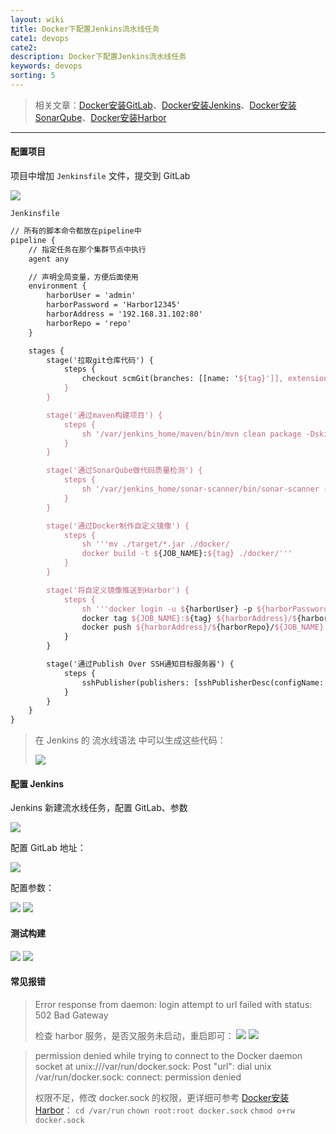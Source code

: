 ```yaml
---
layout: wiki
title: Docker下配置Jenkins流水线任务
cate1: devops
cate2: 
description: Docker下配置Jenkins流水线任务
keywords: devops
sorting: 5
---
```




> 相关文章：[Docker安装GitLab](https://carpedx.com/wiki/docker-gitlab/)、[Docker安装Jenkins](https://carpedx.com/wiki/docker-jenkins/)、[Docker安装SonarQube](https://carpedx.com/wiki/docker-sonarqube/)、[Docker安装Harbor](https://carpedx.com/wiki/docker-harbor/)

------



#### 配置项目

项目中增加 `Jenkinsfile` 文件，提交到 GitLab

<img src="/images/wiki/docker/docker-jenkins-pipeline_step1.webp" />

`Jenkinsfile`

```tex
// 所有的脚本命令都放在pipeline中
pipeline {
	// 指定任务在那个集群节点中执行
	agent any

	// 声明全局变量，方便后面使用
	environment {
		harborUser = 'admin'
		harborPassword = 'Harbor12345'
		harborAddress = '192.168.31.102:80'
		harborRepo = 'repo'
	}

	stages {
		stage('拉取git仓库代码') {
			steps {
				checkout scmGit(branches: [[name: '${tag}']], extensions: [], userRemoteConfigs: [[url: 'http://192.168.31.101:8929/root/mytest.git']])
			}
		}

		stage('通过maven构建项目') {
			steps {
				sh '/var/jenkins_home/maven/bin/mvn clean package -DskipTests'
			}
		}

		stage('通过SonarQube做代码质量检测') {
			steps {
				sh '/var/jenkins_home/sonar-scanner/bin/sonar-scanner -Dsonar.source=./ -Dsonar.projectname=${JOB_NAME} -Dsonar.projectKey=${JOB_NAME} -Dsonar.java.binaries=./target/ -Dsonar.login=e58e820539d2c6a42b2c84ca15e4f449c6d628c4'
			}
		}

		stage('通过Docker制作自定义镜像') {
			steps {
				sh '''mv ./target/*.jar ./docker/
				docker build -t ${JOB_NAME}:${tag} ./docker/'''
			}
		}

		stage('将自定义镜像推送到Harbor') {
			steps {
				sh '''docker login -u ${harborUser} -p ${harborPassword} ${harborAddress}
				docker tag ${JOB_NAME}:${tag} ${harborAddress}/${harborRepo}/${JOB_NAME}:${tag} 
				docker push ${harborAddress}/${harborRepo}/${JOB_NAME}:${tag} '''
			}
		}

		stage('通过Publish Over SSH通知目标服务器') {
			steps {
				sshPublisher(publishers: [sshPublisherDesc(configName: 'test', transfers: [sshTransfer(cleanRemote: false, excludes: '', execCommand: "deploy.sh $harborAddress $harborRepo $JOB_NAME $tag $container_port $host_port", execTimeout: 120000, flatten: false, makeEmptyDirs: false, noDefaultExcludes: false, patternSeparator: '[, ]+', remoteDirectory: '', remoteDirectorySDF: false, removePrefix: '', sourceFiles: '')], usePromotionTimestamp: false, useWorkspaceInPromotion: false, verbose: false)])
			}
		}
	}
}
```

> 在 Jenkins 的 流水线语法 中可以生成这些代码：
>
> <img src="/images/wiki/docker/docker-jenkins-pipeline_step6.webp" />



#### 配置 Jenkins

Jenkins 新建流水线任务，配置 GitLab、参数

<img src="/images/wiki/docker/docker-jenkins-pipeline_step2.webp" />

配置 GitLab 地址：

<img src="/images/wiki/docker/docker-jenkins-pipeline_step3.webp" />

配置参数：

<img src="/images/wiki/docker/docker-jenkins-pipeline_step4.webp" />

<img src="/images/wiki/docker/docker-jenkins-pipeline_step5.webp" />



#### 测试构建

<img src="/images/wiki/docker/docker-jenkins-pipeline_step7.webp" />

<img src="/images/wiki/docker/docker-jenkins-pipeline_step8.webp" />



#### 常见报错

> Error response from daemon: login attempt to url failed with status: 502 Bad Gateway
>
> 检查 harbor 服务，是否又服务未启动，重启即可：
> <img src="/images/wiki/docker/docker-jenkins-pipeline_step9.webp" />
> <img src="/images/wiki/docker/docker-jenkins-pipeline_step10.webp" />



> permission denied while trying to connect to the Docker daemon socket at unix:///var/run/docker.sock: Post "url": dial unix /var/run/docker.sock: connect: permission denied
>
> 权限不足，修改 docker.sock 的权限，更详细可参考 [Docker安装Harbor](https://carpedx.com/wiki/docker-harbor/)：
> `cd /var/run`
> `chown root:root docker.sock`
> `chmod o+rw docker.sock`